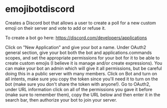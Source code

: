 # emojibotdiscord
Creates a Discord bot that allows a user to create a poll for a new custom emoji on their server and vote to add or refuse it.

To create a bot go here:
https://discord.com/developers/applications

Click on "New Application" and give your bot a name. Under OAuth2 general section, give your bot both the bot and applications.commands scopes, and set 
the appropriate permissions for your bot for it to be able to create custom emojis (I believe it is manage and/or create expressions). You can make your
bot an admin which will give it all permissions, but be careful doing this in a public server with many members. Click on Bot and turn on all intents,
make sure you copy the token since you'll need it to turn on the bot (make sure you don't share the token with anyone!). Go to OAuth2, under URL 
information click on all of the permissions you gave it before (make sure to remember them), copy the URL below and then enter it in the search bar,
then authorize your bot to join your server.
